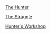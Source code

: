 [The Hunter](user-attributes.md)

[The Struggle](battle-tips.md)

[Hunter`s Workshop](equipment.md)





